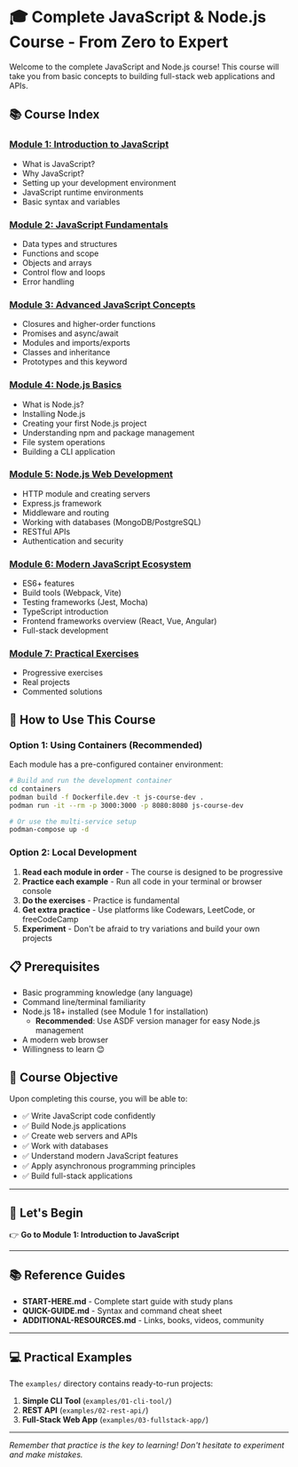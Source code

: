 # 🎓 Complete JavaScript & Node.js Course - From Zero to Expert

Welcome to the complete JavaScript and Node.js course! This course will take you from basic concepts to building full-stack web applications and APIs.

## 📚 Course Index

### **[Module 1: Introduction to JavaScript](module-01-introduction/README.md)**

* What is JavaScript?
* Why JavaScript?
* Setting up your development environment
* JavaScript runtime environments
* Basic syntax and variables

### **[Module 2: JavaScript Fundamentals](module-02-fundamentals/README.md)**

* Data types and structures
* Functions and scope
* Objects and arrays
* Control flow and loops
* Error handling

### **[Module 3: Advanced JavaScript Concepts](module-03-advanced-concepts/README.md)**

* Closures and higher-order functions
* Promises and async/await
* Modules and imports/exports
* Classes and inheritance
* Prototypes and this keyword

### **[Module 4: Node.js Basics](module-04-nodejs-basics/README.md)**

* What is Node.js?
* Installing Node.js
* Creating your first Node.js project
* Understanding npm and package management
* File system operations
* Building a CLI application

### **[Module 5: Node.js Web Development](module-05-nodejs-web-development/README.md)**

* HTTP module and creating servers
* Express.js framework
* Middleware and routing
* Working with databases (MongoDB/PostgreSQL)
* RESTful APIs
* Authentication and security

### **[Module 6: Modern JavaScript Ecosystem](module-06-modern-ecosystem/README.md)**

* ES6+ features
* Build tools (Webpack, Vite)
* Testing frameworks (Jest, Mocha)
* TypeScript introduction
* Frontend frameworks overview (React, Vue, Angular)
* Full-stack development

### **[Module 7: Practical Exercises](module-07-practical-exercises/README.md)**

* Progressive exercises
* Real projects
* Commented solutions

## 🚀 How to Use This Course

### Option 1: Using Containers (Recommended)
Each module has a pre-configured container environment:

```bash
# Build and run the development container
cd containers
podman build -f Dockerfile.dev -t js-course-dev .
podman run -it --rm -p 3000:3000 -p 8080:8080 js-course-dev

# Or use the multi-service setup
podman-compose up -d
```

### Option 2: Local Development
1. **Read each module in order** - The course is designed to be progressive
2. **Practice each example** - Run all code in your terminal or browser console
3. **Do the exercises** - Practice is fundamental
4. **Get extra practice** - Use platforms like Codewars, LeetCode, or freeCodeCamp
5. **Experiment** - Don't be afraid to try variations and build your own projects

## 📋 Prerequisites

* Basic programming knowledge (any language)
* Command line/terminal familiarity
* Node.js 18+ installed (see Module 1 for installation)
  * **Recommended**: Use ASDF version manager for easy Node.js management
* A modern web browser
* Willingness to learn 😊

## 🎯 Course Objective

Upon completing this course, you will be able to:

* ✅ Write JavaScript code confidently
* ✅ Build Node.js applications
* ✅ Create web servers and APIs
* ✅ Work with databases
* ✅ Understand modern JavaScript features
* ✅ Apply asynchronous programming principles
* ✅ Build full-stack applications

---

## 📖 Let's Begin

👉 **Go to Module 1: Introduction to JavaScript**

---

## 📚 Reference Guides

* **START-HERE.md** - Complete start guide with study plans
* **QUICK-GUIDE.md** - Syntax and command cheat sheet
* **ADDITIONAL-RESOURCES.md** - Links, books, videos, community

---

## 💻 Practical Examples

The `examples/` directory contains ready-to-run projects:

1. **Simple CLI Tool** (`examples/01-cli-tool/`)
2. **REST API** (`examples/02-rest-api/`)
3. **Full-Stack Web App** (`examples/03-fullstack-app/`)

---

_Remember that practice is the key to learning! Don't hesitate to experiment and make mistakes._
